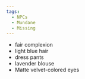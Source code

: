 ```yaml
---
tags:
  - NPCs
  - Mundane
  - Missing
---
```

- fair complexion
- light blue hair
- dress pants
- lavender blouse
- Matte velvet-colored eyes